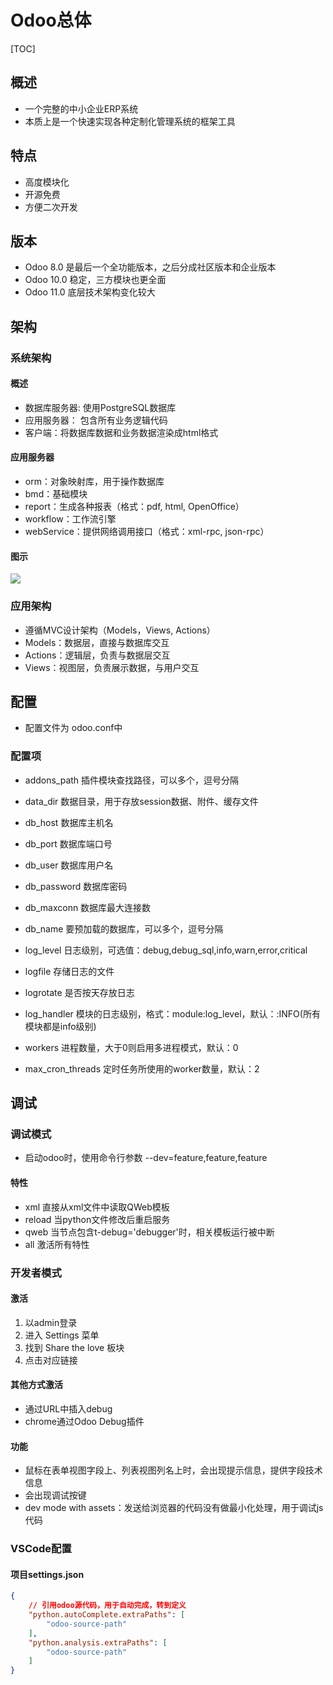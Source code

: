 

# Odoo总体

[TOC]

## 概述
* 一个完整的中小企业ERP系统
* 本质上是一个快速实现各种定制化管理系统的框架工具

## 特点
* 高度模块化
* 开源免费
* 方便二次开发


## 版本
* Odoo 8.0 是最后一个全功能版本，之后分成社区版本和企业版本
* Odoo 10.0 稳定，三方模块也更全面
* Odoo 11.0 底层技术架构变化较大



## 架构

### 系统架构
#### 概述
* 数据库服务器: 使用PostgreSQL数据库
* 应用服务器： 包含所有业务逻辑代码
* 客户端：将数据库数据和业务数据渲染成html格式

#### 应用服务器
* orm：对象映射库，用于操作数据库
* bmd：基础模块
* report：生成各种报表（格式：pdf, html, OpenOffice）
* workflow：工作流引擎
* webService：提供网络调用接口（格式：xml-rpc, json-rpc）

#### 图示
![](http://picbed.cc12703.com/20210104145638.png)


### 应用架构
* 遵循MVC设计架构（Models，Views, Actions）
* Models：数据层，直接与数据库交互
* Actions：逻辑层，负责与数据层交互
* Views：视图层，负责展示数据，与用户交互


## 配置

* 配置文件为 odoo.conf中

### 配置项
* addons_path 插件模块查找路径，可以多个，逗号分隔
* data_dir 数据目录，用于存放session数据、附件、缓存文件

* db_host 数据库主机名
* db_port 数据库端口号
* db_user 数据库用户名
* db_password 数据库密码
* db_maxconn 数据库最大连接数
* db_name 要预加载的数据库，可以多个，逗号分隔

* log_level 日志级别，可选值：debug,debug_sql,info,warn,error,critical
* logfile 存储日志的文件
* logrotate 是否按天存放日志
* log_handler 模块的日志级别，格式：module:log_level，默认：:INFO(所有模块都是info级别)

* workers 进程数量，大于0则启用多进程模式，默认：0
* max_cron_threads 定时任务所使用的worker数量，默认：2


## 调试

### 调试模式
* 启动odoo时，使用命令行参数 --dev=feature,feature,feature

#### 特性
* xml 直接从xml文件中读取QWeb模板
* reload 当python文件修改后重启服务
* qweb 当节点包含t-debug='debugger'时，相关模板运行被中断
* all 激活所有特性


### 开发者模式

#### 激活
1. 以admin登录
1. 进入 Settings 菜单
1. 找到 Share the love 板块
1. 点击对应链接

#### 其他方式激活
* 通过URL中插入debug
* chrome通过Odoo Debug插件

#### 功能
* 鼠标在表单视图字段上、列表视图列名上时，会出现提示信息，提供字段技术信息
* 会出现调试按键
* dev mode with assets：发送给浏览器的代码没有做最小化处理，用于调试js代码


### VSCode配置

#### 项目settings.json
```json
{
    // 引用odoo源代码，用于自动完成，转到定义
    "python.autoComplete.extraPaths": [
        "odoo-source-path"
    ],
    "python.analysis.extraPaths": [
        "odoo-source-path"
    ] 
}
```
